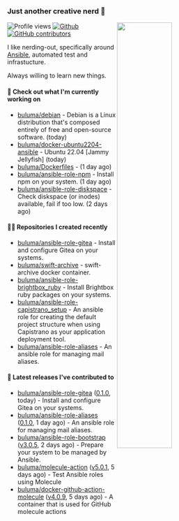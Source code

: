 ### Just another creative nerd 👋


![Profile views](https://gpvc.arturio.dev/buluma) <a href="https://gitstats.me/buluma">
  <img align="right" src="https://github-readme-stats.vercel.app/api?username=buluma&theme=gotham&show_icons=true" width="50%"/>
</a>
[![Github](https://img.shields.io/badge/-buluma-black?style=flat&labelColor=black&logo=github&logoColor=white&include_all_commits=true&count_private=true)](https://gitstats.me/buluma)
[![GitHub contributors](https://img.shields.io/github/contributors/buluma/badges.svg)](https://GitHub.com/buluma/badges/graphs/contributors/)

I like nerding-out, specifically around [Ansible](https://github.com/ansible/ansible), automated test and infrastucture.

Always willing to learn new things.

#### 👷 Check out what I'm currently working on

- [buluma/debian](https://github.com/buluma/debian) - Debian is a Linux distribution that&#39;s composed entirely of free and open-source software. (today)
- [buluma/docker-ubuntu2204-ansible](https://github.com/buluma/docker-ubuntu2204-ansible) - Ubuntu 22.04 [Jammy Jellyfish] (today)
- [buluma/Dockerfiles](https://github.com/buluma/Dockerfiles) -  (1 day ago)
- [buluma/ansible-role-npm](https://github.com/buluma/ansible-role-npm) - Install npm on your system. (1 day ago)
- [buluma/ansible-role-diskspace](https://github.com/buluma/ansible-role-diskspace) - Check diskspace (or inodes) available, fail if too low. (2 days ago)

#### 👨‍💻 Repositories I created recently

- [buluma/ansible-role-gitea](https://github.com/buluma/ansible-role-gitea) - Install and configure Gitea on your systems.
- [buluma/swift-archive](https://github.com/buluma/swift-archive) - swift-archive docker container.
- [buluma/ansible-role-brightbox_ruby](https://github.com/buluma/ansible-role-brightbox_ruby) - Install Brightbox ruby packages on your systems.
- [buluma/ansible-role-capistrano_setup](https://github.com/buluma/ansible-role-capistrano_setup) - An ansible role for creating the default project structure when using Capistrano as your application deployment tool.
- [buluma/ansible-role-aliases](https://github.com/buluma/ansible-role-aliases) - An ansible role for managing mail aliases.

#### 🚀 Latest releases I've contributed to

- [buluma/ansible-role-gitea](https://github.com/buluma/ansible-role-gitea) ([0.1.0](https://github.com/buluma/ansible-role-gitea/releases/tag/0.1.0), today) - Install and configure Gitea on your systems.
- [buluma/ansible-role-aliases](https://github.com/buluma/ansible-role-aliases) ([0.1.0](https://github.com/buluma/ansible-role-aliases/releases/tag/0.1.0), 1 day ago) - An ansible role for managing mail aliases.
- [buluma/ansible-role-bootstrap](https://github.com/buluma/ansible-role-bootstrap) ([v3.0.5](https://github.com/buluma/ansible-role-bootstrap/releases/tag/v3.0.5), 2 days ago) - Prepare your system to be managed by Ansible.
- [buluma/molecule-action](https://github.com/buluma/molecule-action) ([v5.0.1](https://github.com/buluma/molecule-action/releases/tag/v5.0.1), 5 days ago) - Test Ansible roles using Molecule
- [buluma/docker-github-action-molecule](https://github.com/buluma/docker-github-action-molecule) ([v4.0.9](https://github.com/buluma/docker-github-action-molecule/releases/tag/v4.0.9), 5 days ago) - A container that is used for GitHub molecule actions


